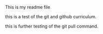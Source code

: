 This is my readme file

this is a test of the git and github curriculum. 

this is further testing of the git pull command. 
